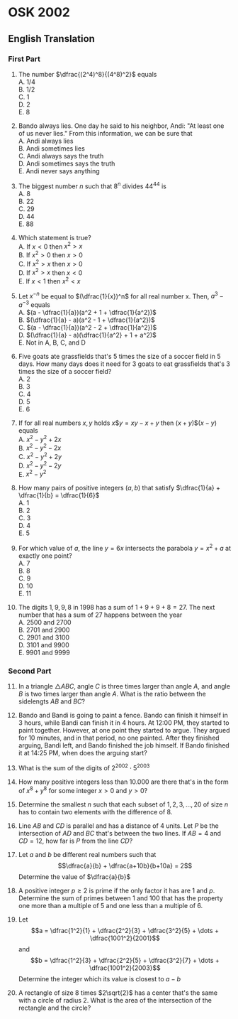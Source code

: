 # OSK 2002

## English Translation

### First Part

1. The number $\dfrac{(2^4)^8}{(4^8)^2}$ equals  
A. 1/4  
B. 1/2  
C. 1  
D. 2  
E. 8  

2. Bando always lies. One day he said to his neighbor, Andi: "At least one of us never lies." From this information, we can be sure that  
A. Andi always lies  
B. Andi sometimes lies  
C. Andi always says the truth  
D. Andi sometimes says the truth  
E. Andi never says anything  

3. The biggest number $n$ such that $8^n$ divides $44^{44}$ is  
A. 8  
B. 22  
C. 29  
D. 44  
E. 88  

4. Which statement is true?  
A. If $x < 0$ then $x^2 > x$  
B. If $x^2 > 0$ then $x > 0$  
C. If $x^2 > x$ then $x > 0$  
D. If $x^2 > x$ then $x < 0$  
E. If $x < 1$ then $x^2 < x$

5. Let $x^{-n}$ be equal to $(\dfrac{1}{x})^n$ for all real number x. Then, $a^3 - a^{-3}$ equals  
A. $(a - \dfrac{1}{a})(a^2 + 1 + \dfrac{1}{a^2})$  
B. $(\dfrac{1}{a} - a)(a^2 - 1 + \dfrac{1}{a^2})$  
C. $(a - \dfrac{1}{a})(a^2 - 2 + \dfrac{1}{a^2})$  
D. $(\dfrac{1}{a} - a)(\dfrac{1}{a^2} + 1 + a^2)$  
E. Not in A, B, C, and D  

6. Five goats ate grassfields that's 5 times the size of a soccer field in 5 days. How many days does it need for 3 goats to eat grassfields that's 3 times the size of a soccer field?  
A. 2  
B. 3  
C. 4  
D. 5  
E. 6  

7. If for all real numbers $x, y$ holds $x\$y = xy - x + y$ then $(x+y)\$(x-y)$ equals  
A. $x^2 - y^2 + 2x$  
B. $x^2 - y^2 - 2x$  
C. $x^2 - y^2 + 2y$  
D. $x^2 - y^2 - 2y$  
E. $x^2 - y^2$

8. How many pairs of positive integers $(a, b)$ that satisfy $\dfrac{1}{a} + \dfrac{1}{b} = \dfrac{1}{6}$  
A. 1  
B. 2  
C. 3  
D. 4  
E. 5  

9. For which value of $a$, the line $y = 6x$ intersects the parabola $y = x^2 + a$ at exactly one point?  
A. 7  
B. 8  
C. 9  
D. 10  
E. 11  

10. The digits $1, 9, 9, 8$ in $1998$ has a sum of $1 + 9 + 9 + 8 = 27$. The next number that has a sum of $27$ happens between the year  
A. 2500 and 2700  
B. 2701 and 2900  
C. 2901 and 3100  
D. 3101 and 9900  
E. 9901 and 9999  

### Second Part

11. In a triangle $\triangle ABC$, angle $C$ is three times larger than angle $A$, and angle $B$ is two times larger than angle $A$. What is the ratio between the sidelengts $AB$ and $BC$?

12. Bando and Bandi is going to paint a fence. Bando can finish it himself in 3 hours, while Bandi can finish it in 4 hours. At 12:00 PM, they started to paint together. However, at one point they started to argue. They argued for 10 minutes, and in that period, no one painted. After they finished arguing, Bandi left, and Bando finished the job himself. If Bando finished it at 14:25 PM, when does the arguing start?

13. What is the sum of the digits of $2^{2002} \cdot 5^{2003}$

14. How many positive integers less than $10.000$ are there that's in the form of $x^8 + y^8$ for some integer $x > 0$ and $y > 0$?

15. Determine the smallest $n$ such that each subset of ${1, 2, 3, \dots, 20}$ of size $n$ has to contain two elements with the difference of $8$.

16. Line $AB$ and $CD$ is parallel and has a distance of 4 units. Let $P$ be the intersection of $AD$ and $BC$ that's between the two lines. If $AB = 4$ and $CD = 12$, how far is $P$ from the line $CD$?

17. Let $a$ and $b$ be different real numbers such that
$$\dfrac{a}{b} + \dfrac{a+10b}{b+10a} = 2$$
Determine the value of $\dfrac{a}{b}$

18. A positive integer $p \ge 2$ is prime if the only factor it has are $1$ and $p$. Determine the sum of primes between 1 and 100 that has the property one more than a multiple of 5 and one less than a multiple of 6.

19. Let
$$a = \dfrac{1^2}{1} + \dfrac{2^2}{3} + \dfrac{3^2}{5} + \dots + \dfrac{1001^2}{2001}$$
and
$$b = \dfrac{1^2}{3} + \dfrac{2^2}{5} + \dfrac{3^2}{7} + \dots + \dfrac{1001^2}{2003}$$
Determine the integer which its value is closest to $a - b$

20. A rectangle of size 8 times $2\sqrt{2}$ has a center that's the same with a circle of radius 2. What is the area of the intersection of the rectangle and the circle?

